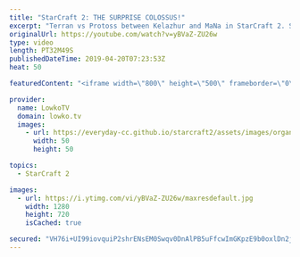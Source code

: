 ```yaml
---
title: "StarCraft 2: THE SURPRISE COLOSSUS!"
excerpt: "Terran vs Protoss between Kelazhur and MaNa in StarCraft 2. Subscribe for more videos: http://lowko.tv/youtube More StarCraft 2 casts: https://youtu.be/BfikSEkWzao  Check out Lowko merchandise: http://lowko.tv/merch Support me on Patreon: http://www.patreon.com/lowkotv Join the community on discord:"
originalUrl: https://youtube.com/watch?v=yBVaZ-ZU26w
type: video
length: PT32M49S
publishedDateTime: 2019-04-20T07:23:53Z
heat: 50

featuredContent: "<iframe width=\"800\" height=\"500\" frameborder=\"0\" src=\"https://www.youtube.com/embed/yBVaZ-ZU26w\" allow=\"accelerometer; autoplay; encrypted-media; gyroscope; picture-in-picture\" allowfullscreen></iframe>"

provider:
  name: LowkoTV
  domain: lowko.tv
  images:
    - url: https://everyday-cc.github.io/starcraft2/assets/images/organizations/lowko.tv-50x50.jpg
      width: 50
      height: 50

topics:
  - StarCraft 2

images:
  - url: https://i.ytimg.com/vi/yBVaZ-ZU26w/maxresdefault.jpg
    width: 1280
    height: 720
    isCached: true

secured: "VH76i+UI99iovquiP2shrENsEM0Swqv0DnAlPB5uFfcwImGKpzE9b0oxlDn2jq2Ue7p/GVp4vVl42JnHCyAaqLdgpEUhy0RMtK5pBtlS3llc2hJQGVgSKjcUL5CBAnT088W96IUik6yk8nk+RhEwwVE15ffh0UbO8JjpuxBTK+kqWe115tISjIE4W2Fexjs9or0pYbKOG1LhPDt+7uMjfhvqhEBmdNDU5A6TBXOJk5d5vmVtPDHma9a7DlNW58VI83ge02ibI8TyTdPGqodFIwKR9XRMp/niMchj9FYbeRmANoDQ6QqcI7gd19PwhxV7/vMD061AQJr48CalYktZpNFwvhGxVsKCj251f8vaUquX8uYbM7t1wlzqU5mjV1ifKCb0uQqtJ8bzWUmmjXF9OSIzvWNml5WIT6fuoogsHnlhvWa39cVrsjFwJ8hcIgZe;o4i5y8NZTek6hdsZzpjDhQ=="
---
```


